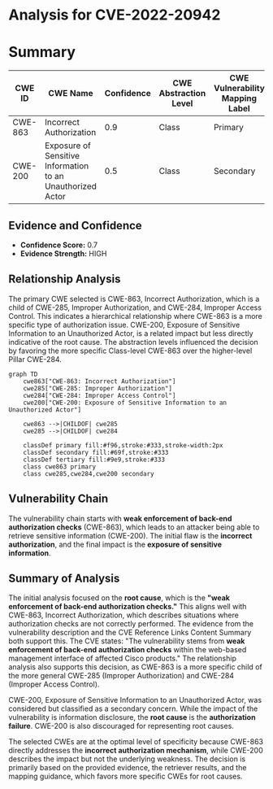 # Analysis for CVE-2022-20942

# Summary
| CWE ID  | CWE Name | Confidence | CWE Abstraction Level | CWE Vulnerability Mapping Label | CWE-Vulnerability Mapping Notes |
|-----------------|-------------------------------------------------|-------------------|--------------------------|---------------------------------|-----------------------------------|
| CWE-863 | Incorrect Authorization | 0.9 | Class | Primary | Allowed-with-Review |
| CWE-200 | Exposure of Sensitive Information to an Unauthorized Actor | 0.5 | Class | Secondary | Discouraged |

## Evidence and Confidence

*   **Confidence Score:** 0.7
*   **Evidence Strength:** HIGH

## Relationship Analysis
The primary CWE selected is CWE-863, Incorrect Authorization, which is a child of CWE-285, Improper Authorization, and CWE-284, Improper Access Control. This indicates a hierarchical relationship where CWE-863 is a more specific type of authorization issue. CWE-200, Exposure of Sensitive Information to an Unauthorized Actor, is a related impact but less directly indicative of the root cause. The abstraction levels influenced the decision by favoring the more specific Class-level CWE-863 over the higher-level Pillar CWE-284.

```mermaid
graph TD
    cwe863["CWE-863: Incorrect Authorization"]
    cwe285["CWE-285: Improper Authorization"]
    cwe284["CWE-284: Improper Access Control"]
    cwe200["CWE-200: Exposure of Sensitive Information to an Unauthorized Actor"]

    cwe863 -->|CHILDOF| cwe285
    cwe285 -->|CHILDOF| cwe284
    
    classDef primary fill:#f96,stroke:#333,stroke-width:2px
    classDef secondary fill:#69f,stroke:#333
    classDef tertiary fill:#9e9,stroke:#333
    class cwe863 primary
    class cwe285,cwe284,cwe200 secondary
```

## Vulnerability Chain
The vulnerability chain starts with **weak enforcement of back-end authorization checks** (CWE-863), which leads to an attacker being able to retrieve sensitive information (CWE-200). The initial flaw is the **incorrect authorization**, and the final impact is the **exposure of sensitive information**.

## Summary of Analysis
The initial analysis focused on the **root cause**, which is the **"weak enforcement of back-end authorization checks."** This aligns well with CWE-863, Incorrect Authorization, which describes situations where authorization checks are not correctly performed. The evidence from the vulnerability description and the CVE Reference Links Content Summary both support this. The CVE states: "The vulnerability stems from **weak enforcement of back-end authorization checks** within the web-based management interface of affected Cisco products." The relationship analysis also supports this decision, as CWE-863 is a more specific child of the more general CWE-285 (Improper Authorization) and CWE-284 (Improper Access Control).

CWE-200, Exposure of Sensitive Information to an Unauthorized Actor, was considered but classified as a secondary concern. While the impact of the vulnerability is information disclosure, the **root cause** is the **authorization failure**. CWE-200 is also discouraged for representing root causes.

The selected CWEs are at the optimal level of specificity because CWE-863 directly addresses the **incorrect authorization mechanism**, while CWE-200 describes the impact but not the underlying weakness. The decision is primarily based on the provided evidence, the retriever results, and the mapping guidance, which favors more specific CWEs for root causes.